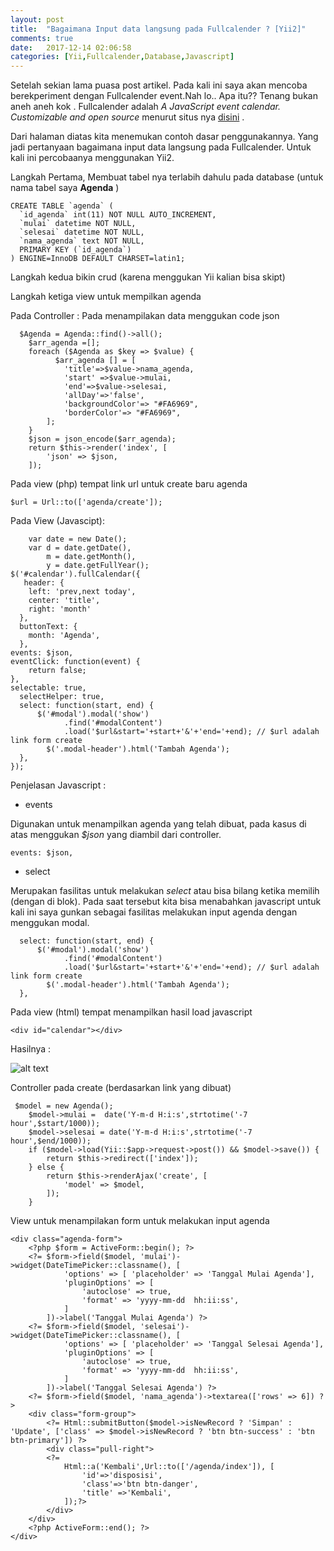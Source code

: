 ```yaml
---
layout: post
title:  "Bagaimana Input data langsung pada Fullcalender ? [Yii2]"
comments: true
date:   2017-12-14 02:06:58
categories: [Yii,Fullcalender,Database,Javascript]
---
```


Setelah sekian lama puasa post artikel. Pada kali ini saya akan mencoba berekperiment dengan Fullcalender event.Nah lo.. Apa itu?? Tenang bukan aneh aneh kok . Fullcalender adalah _A JavaScript event calendar. Customizable and open source_ menurut situs nya [disini](https://fullcalendar.io/) .

Dari halaman diatas kita menemukan contoh dasar penggunakannya. Yang jadi pertanyaan bagaimana input data langsung pada Fullcalender. Untuk kali ini percobaanya menggunakan Yii2.

Langkah Pertama, Membuat tabel nya terlabih dahulu pada database (untuk nama tabel saya __Agenda__ )


    CREATE TABLE `agenda` (
      `id_agenda` int(11) NOT NULL AUTO_INCREMENT,
      `mulai` datetime NOT NULL,
      `selesai` datetime NOT NULL,
      `nama_agenda` text NOT NULL,
      PRIMARY KEY (`id_agenda`)
    ) ENGINE=InnoDB DEFAULT CHARSET=latin1;

Langkah kedua bikin crud (karena menggukan Yii kalian bisa skipt)

Langkah ketiga view untuk mempilkan agenda 

Pada Controller :
Pada menampilakan data menggukan code json

      $Agenda = Agenda::find()->all();
        $arr_agenda =[];
        foreach ($Agenda as $key => $value) {
              $arr_agenda [] = [
                'title'=>$value->nama_agenda,
                'start' =>$value->mulai,
                'end'=>$value->selesai,
                'allDay'=>'false',
                'backgroundColor'=> "#FA6969", 
                'borderColor'=> "#FA6969",
            ];
        }
        $json = json_encode($arr_agenda);
        return $this->render('index', [
            'json' => $json,
        ]);

Pada view (php) tempat link url untuk create baru agenda
    
    $url = Url::to(['agenda/create']);

Pada View (Javascipt):

        var date = new Date();
        var d = date.getDate(),
            m = date.getMonth(),
            y = date.getFullYear();
    $('#calendar').fullCalendar({
       header: {
        left: 'prev,next today',
        center: 'title',
        right: 'month'
      },
      buttonText: {
        month: 'Agenda',
      },
    events: $json,
    eventClick: function(event) {
        return false;
    },
    selectable: true,
      selectHelper: true,
      select: function(start, end) {
          $('#modal').modal('show')
                .find('#modalContent')
                .load('$url&start='+start+'&'+'end='+end); // $url adalah link form create
            $('.modal-header').html('Tambah Agenda');
      },
    });
    

Penjelasan Javascript :

- events  

Digunakan untuk menampilkan agenda yang telah dibuat, pada kasus di atas menggukan _$json_ yang diambil dari controller.

    events: $json,


- select 

Merupakan fasilitas untuk melakukan _select_ atau bisa bilang ketika memilih (dengan di blok). Pada saat tersebut kita bisa menabahkan javascript untuk kali ini saya gunkan sebagai fasilitas melakukan input agenda dengan menggukan modal.

      select: function(start, end) {
          $('#modal').modal('show')
                .find('#modalContent')
                .load('$url&start='+start+'&'+'end='+end); // $url adalah link form create
            $('.modal-header').html('Tambah Agenda');
      },

Pada view (html) tempat menampilkan hasil load javascript

    <div id="calendar"></div>



Hasilnya :

![alt text][gambar1]

[gambar1]:{{site.urlimg}}img-14dec2017-1.gif "hello word"


Controller pada create (berdasarkan link yang dibuat)

     $model = new Agenda();
        $model->mulai =  date('Y-m-d H:i:s',strtotime('-7 hour',$start/1000));
        $model->selesai = date('Y-m-d H:i:s',strtotime('-7 hour',$end/1000));
        if ($model->load(Yii::$app->request->post()) && $model->save()) {
            return $this->redirect(['index']);
        } else {
            return $this->renderAjax('create', [
                'model' => $model,
            ]);
        }


View untuk menampilakan form untuk melakukan input agenda 

    <div class="agenda-form">
        <?php $form = ActiveForm::begin(); ?>
        <?= $form->field($model, 'mulai')->widget(DateTimePicker::classname(), [
                'options' => [ 'placeholder' => 'Tanggal Mulai Agenda'],
                'pluginOptions' => [
                    'autoclose' => true,
                    'format' => 'yyyy-mm-dd  hh:ii:ss',
                ]
            ])->label('Tanggal Mulai Agenda') ?>
        <?= $form->field($model, 'selesai')->widget(DateTimePicker::classname(), [
                'options' => [ 'placeholder' => 'Tanggal Selesai Agenda'],
                'pluginOptions' => [
                    'autoclose' => true,
                    'format' => 'yyyy-mm-dd  hh:ii:ss',
                ]
            ])->label('Tanggal Selesai Agenda') ?>
        <?= $form->field($model, 'nama_agenda')->textarea(['rows' => 6]) ?>
        <div class="form-group">
            <?= Html::submitButton($model->isNewRecord ? 'Simpan' : 'Update', ['class' => $model->isNewRecord ? 'btn btn-success' : 'btn btn-primary']) ?>
            <div class="pull-right">
            <?=
                Html::a('Kembali',Url::to(['/agenda/index']), [
                    'id'=>'disposisi',
                    'class'=>'btn btn-danger',
                    'title' =>'Kembali',
                ]);?>
            </div>
        </div>
        <?php ActiveForm::end(); ?>
    </div>